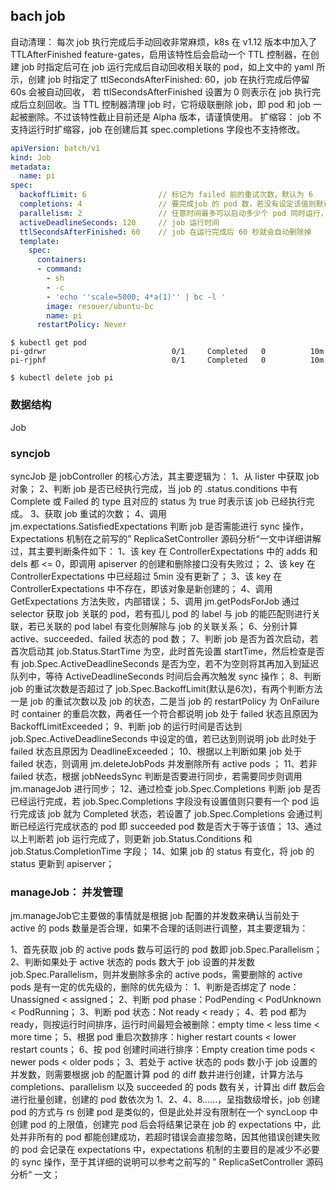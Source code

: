 ## bach job

自动清理： 每次 job 执行完成后手动回收非常麻烦，k8s 在 v1.12 版本中加入了 TTLAfterFinished feature-gates，启用该特性后会启动一个 TTL 控制器，在创建 job 时指定后可在 job 运行完成后自动回收相关联的 pod，如上文中的 yaml 所示，创建 job 时指定了 ttlSecondsAfterFinished: 60，job 在执行完成后停留 60s 会被自动回收， 若 ttlSecondsAfterFinished 设置为 0 则表示在 job 执行完成后立刻回收。当 TTL 控制器清理 job 时，它将级联删除 job，即 pod 和 job 一起被删除。不过该特性截止目前还是 Alpha 版本，请谨慎使用。
扩缩容： job 不支持运行时扩缩容，job 在创建后其 spec.completions 字段也不支持修改。
```yaml
apiVersion: batch/v1
kind: Job
metadata:
  name: pi
spec:
  backoffLimit: 6                // 标记为 failed 前的重试次数，默认为 6
  completions: 4                 // 要完成job 的 pod 数，若没有设定该值则默认等于 parallelism 的值
  parallelism: 2                 // 任意时间最多可以启动多少个 pod 同时运行，默认为 1
  activeDeadlineSeconds: 120     // job 运行时间
  ttlSecondsAfterFinished: 60    // job 在运行完成后 60 秒就会自动删除掉
  template:
    spec:
      containers:
      - command:
        - sh
        - -c
        - 'echo ''scale=5000; 4*a(1)'' | bc -l '
        image: resouer/ubuntu-bc
        name: pi
      restartPolicy: Never
```

```shell
$ kubectl get pod
pi-gdrwr                            0/1     Completed   0          10m
pi-rjphf                            0/1     Completed   0          10m

$ kubectl delete job pi
```

### 数据结构

Job

### syncjob

syncJob 是 jobController 的核心方法，其主要逻辑为：
1、从 lister 中获取 job 对象；
2、判断 job 是否已经执行完成，当 job 的 .status.conditions 中有 Complete 或 Failed 的 type 且对应的 status 为 true 时表示该 job 已经执行完成。
3、获取 job 重试的次数；
4、调用 jm.expectations.SatisfiedExpectations 判断 job 是否需能进行 sync 操作，Expectations 机制在之前写的” ReplicaSetController 源码分析“一文中详细讲解过，其主要判断条件如下：
    1、该 key 在 ControllerExpectations 中的 adds 和 dels 都 <= 0，即调用 apiserver 的创建和删除接口没有失败过；
    2、该 key 在 ControllerExpectations 中已经超过 5min 没有更新了；
    3、该 key 在 ControllerExpectations 中不存在，即该对象是新创建的；
    4、调用 GetExpectations 方法失败，内部错误；
5、调用 jm.getPodsForJob 通过 selector 获取 job 关联的 pod，若有孤儿 pod 的 label 与 job 的能匹配则进行关联，若已关联的 pod label 有变化则解除与 job 的关联关系；
6、分别计算 active、succeeded、failed 状态的 pod 数；
7、判断 job 是否为首次启动，若首次启动其 job.Status.StartTime 为空，此时首先设置 startTime，然后检查是否有 job.Spec.ActiveDeadlineSeconds 是否为空，若不为空则将其再加入到延迟队列中，等待 ActiveDeadlineSeconds 时间后会再次触发 sync 操作；
8、判断 job 的重试次数是否超过了 job.Spec.BackoffLimit(默认是6次)，有两个判断方法一是 job 的重试次数以及 job 的状态，二是当 job 的 restartPolicy 为 OnFailure 时 container 的重启次数，两者任一个符合都说明 job 处于 failed 状态且原因为 BackoffLimitExceeded；
9、判断 job 的运行时间是否达到 job.Spec.ActiveDeadlineSeconds 中设定的值，若已达到则说明 job 此时处于 failed 状态且原因为 DeadlineExceeded；
10、根据以上判断如果 job 处于 failed 状态，则调用 jm.deleteJobPods 并发删除所有 active pods ；
11、若非 failed 状态，根据 jobNeedsSync 判断是否要进行同步，若需要同步则调用 jm.manageJob 进行同步；
12、通过检查 job.Spec.Completions 判断 job 是否已经运行完成，若 job.Spec.Completions 字段没有设置值则只要有一个 pod 运行完成该 job 就为 Completed 状态，若设置了 job.Spec.Completions 会通过判断已经运行完成状态的 pod 即 succeeded pod 数是否大于等于该值；
13、通过以上判断若 job 运行完成了，则更新 job.Status.Conditions 和 job.Status.CompletionTime 字段；
14、如果 job 的 status 有变化，将 job 的 status 更新到 apiserver；

### manageJob： 并发管理

jm.manageJob它主要做的事情就是根据 job 配置的并发数来确认当前处于 active 的 pods 数量是否合理，如果不合理的话则进行调整，其主要逻辑为：

1、首先获取 job 的 active pods 数与可运行的 pod 数即 job.Spec.Parallelism；
2、判断如果处于 active 状态的 pods 数大于 job 设置的并发数 job.Spec.Parallelism，则并发删除多余的 active pods，需要删除的 active pods 是有一定的优先级的，删除的优先级为：
    1、判断是否绑定了 node：Unassigned < assigned；
    2、判断 pod phase：PodPending < PodUnknown < PodRunning；
    3、判断 pod 状态：Not ready < ready；
    4、若 pod 都为 ready，则按运行时间排序，运行时间最短会被删除：empty time < less time < more time；
    5、根据 pod 重启次数排序：higher restart counts < lower restart counts；
    6、按 pod 创建时间进行排序：Empty creation time pods < newer pods < older pods；
3、若处于 active 状态的 pods 数小于 job 设置的并发数，则需要根据 job 的配置计算 pod 的 diff 数并进行创建，计算方法与 completions、parallelism 以及 succeeded 的 pods 数有关，计算出 diff 数后会进行批量创建，创建的 pod 数依次为 1、2、4、8......，呈指数级增长，job 创建 pod 的方式与 rs 创建 pod 是类似的，但是此处并没有限制在一个 syncLoop 中创建 pod 的上限值，创建完 pod 后会将结果记录在 job 的 expectations 中，此处并非所有的 pod 都能创建成功，若超时错误会直接忽略，因其他错误创建失败的 pod 会记录在 expectations 中，expectations 机制的主要目的是减少不必要的 sync 操作，至于其详细的说明可以参考之前写的 ” ReplicaSetController 源码分析“ 一文；
